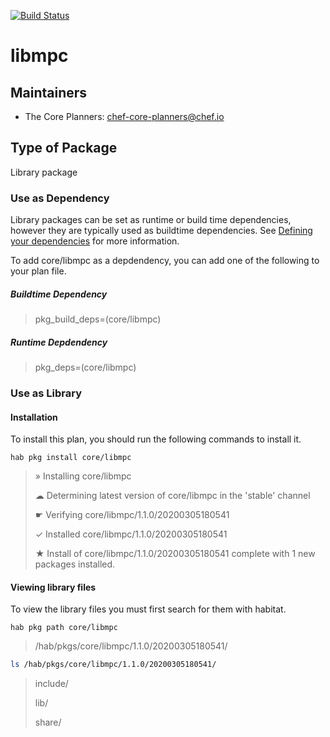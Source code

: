 [![Build Status](https://dev.azure.com/chefcorp-partnerengineering/Chef%20Base%20Plans/_apis/build/status/chef-base-plans.libmpc?branchName=master)](https://dev.azure.com/chefcorp-partnerengineering/Chef%20Base%20Plans/_build/latest?definitionId=88&branchName=master)

# libmpc

## Maintainers

* The Core Planners: <chef-core-planners@chef.io>

## Type of Package

Library package

### Use as Dependency

Library packages can be set as runtime or build time dependencies, however they are typically used as buildtime dependencies. See [Defining your dependencies](https://www.habitat.sh/docs/developing-packages/developing-packages/#sts=Define%20Your%20Dependencies) for more information.

To add core/libmpc as a depdendency, you can add one of the following to your plan file.

##### Buildtime Dependency

> pkg_build_deps=(core/libmpc)

##### Runtime Depdendency

> pkg_deps=(core/libmpc)

### Use as Library

#### Installation

To install this plan, you should run the following commands to install it.

`hab pkg install core/libmpc`

> » Installing core/libmpc
>
> ☁ Determining latest version of core/libmpc in the 'stable' channel
>
> ☛ Verifying core/libmpc/1.1.0/20200305180541
>
> ✓ Installed core/libmpc/1.1.0/20200305180541
>
> ★ Install of core/libmpc/1.1.0/20200305180541 complete with 1 new packages installed.

#### Viewing library files

To view the library files you must first search for them with habitat.

`hab pkg path core/libmpc`

> /hab/pkgs/core/libmpc/1.1.0/20200305180541/

```bash
ls /hab/pkgs/core/libmpc/1.1.0/20200305180541/ 
```
> include/
>
> lib/
>
> share/
